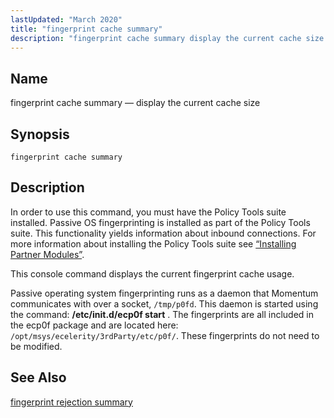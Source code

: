 ```yaml
---
lastUpdated: "March 2020"
title: "fingerprint cache summary"
description: "fingerprint cache summary display the current cache size fingerprint cache summary In order to use this command you must have the Policy Tools suite installed Passive OS fingerprinting is installed as part of the Policy Tools suite This functionality yields information about inbound connections For more information about installing the..."
---
```


<a name="console_commands.fingerprint_cache_summary"></a> 
## Name

fingerprint cache summary — display the current cache size

## Synopsis

`fingerprint cache summary`

<a name="idp12600240"></a> 
## Description

In order to use this command, you must have the Policy Tools suite installed. Passive OS fingerprinting is installed as part of the Policy Tools suite. This functionality yields information about inbound connections. For more information about installing the Policy Tools suite see [“Installing Partner Modules”](/momentum/4/post-installation#install.additional.packages).

This console command displays the current fingerprint cache usage.

Passive operating system fingerprinting runs as a daemon that Momentum communicates with over a socket, `/tmp/p0fd`. This daemon is started using the command: **/etc/init.d/ecp0f start** . The fingerprints are all included in the ecp0f package and are located here: `/opt/msys/ecelerity/3rdParty/etc/p0f/`. These fingerprints do not need to be modified.

<a name="idp12605808"></a> 
## See Also

[fingerprint rejection summary](/momentum/4/console-commands/fingerprint-rejection-summary)